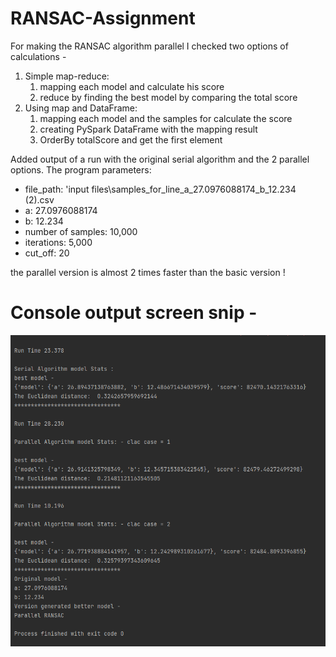 # RANSAC-Assignment

For making the RANSAC algorithm parallel I checked two options of calculations -

1. Simple map-reduce:
    1. mapping each model and calculate his score
    2. reduce by finding the best model by comparing the total score
2. Using map and DataFrame:
    1. mapping each model and the samples for calculate the score
    2. creating PySpark DataFrame with the mapping result
    3. OrderBy totalScore and get the first element

Added output of a run with the original serial algorithm and the 2 parallel options. The program parameters:

- file_path: 'input files\\samples_for_line_a_27.0976088174_b_12.234 (2).csv
- a: 27.0976088174
- b: 12.234
- number of samples: 10,000
- iterations: 5,000
- cut_off: 20

the parallel version is almost 2 times faster than the basic version !

# Console output screen snip -

![img.png](img.png)

